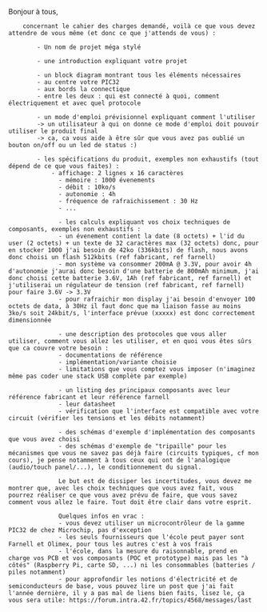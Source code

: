 Bonjour à tous,

		concernant le cahier des charges demandé, voilà ce que vous devez attendre de vous même (et donc ce que j'attends de vous) :

			- Un nom de projet méga stylé

			- une introduction expliquant votre projet

			- un block diagram montrant tous les éléments nécessaires
			- au centre votre PIC32
			- aux bords la connectique
			- entre les deux : qui est connecté à quoi, comment électriquement et avec quel protocole

			- un mode d'emploi prévisionnel expliquant comment l'utiliser
			-> un utilisateur à qui on donne ce mode d'emploi doit pouvoir utiliser le produit final
			-> ca, ca vous aide à être sûr que vous avez pas oublié un bouton on/off ou un led de status :)

			- les spécifications du produit, exemples non exhaustifs (tout dépend de ce que vous faites) :
				- affichage: 2 lignes x 16 caractères
				  - mémoire : 1000 évenements
				  - débit : 10ko/s
				  - autonomie : 4h
				  - fréquence de rafraichissement : 30 Hz
				  - ...

				  - les calculs expliquant vos choix techniques de composants, exemples non exhaustifs :
				  - un évenement contient la date (8 octets) + l'id du user (2 octets) + un texte de 32 caractères max (32 octets) donc, pour en stocker 1000 j'ai besoin de 42ko (336kbits) de flash, nous avons donc choisi un flash 512kbits (ref fabricant, ref farnell)
				  - mon système va consommer 200mA @ 3.3V, pour avoir 4h d'autonomie j'aurai donc besoin d'une batterie de 800mAh minimum, j'ai donc choisi cette batterie 3.6V, 1Ah (ref fabricant, ref farnell) et j'utiliserai un régulateur de tension (ref fabricant, ref farnell) pour faire 3.6V -> 3.3V
				  - pour rafraichir mon display j'ai besoin d'envoyer 100 octets de data, à 30Hz il faut donc que ma liaison fasse au moins 3ko/s soit 24kbit/s, l'interface prévue (xxxxx) est donc correctement dimensionnée

				  - une description des protocoles que vous aller utiliser, comment vous allez les utiliser, et en quoi vous êtes sûrs que ca couvre votre besoin :
				  - documentations de référence
				  - implémentation/variante choisie
				  - limitations que vous comptez vous imposer (n'imaginez même pas coder une stack USB complète par exemple)

				  - un listing des principaux composants avec leur référence fabricant et leur référence farnell
				  - leur datasheet
				  - vérification que l'interface est compatible avec votre circuit (vérifier les tensions et les débits notamment)

				  - des schémas d'exemple d'implémentation des composants que vous avez choisi
				  - des schémas d'exemple de "tripaille" pour les mécanismes que vous ne savez pas déjà faire (circuits typiques, cf mon cours), je pense notamment à tous ceux qui ont de l'analogique (audio/touch panel/...), le conditionnement du signal.

				  Le but est de dissiper les incertitudes, vous devez me montrer que, avec les choix techniques que vous avez fait, vous pourrez réaliser ce que vous avez prévu de faire, que vous savez comment vous allez le faire. Tout doit être clair dans votre esprit.

				  Quelques infos en vrac :
				  - vous devez utiliser un microcontrôleur de la gamme PIC32 de chez Microchip, pas d'exception
				  - les seuls fournisseurs que l'école peut payer sont Farnell et Olimex, pour tous les autres c'est à vos frais
				  - l'école, dans la mesure du raisonnable, prend en charge vos PCB et vos composants (POC et prototype) mais pas les "à côtés" (Raspberry Pi, carte SD, ...) ni les consommables (batteries / piles notamment)
				  - pour approfondir les notions d'électricité et de semiconducteurs de base, vous pouvez lire un post que j'ai fait l'année dernière, il y a pas mal de liens bien faits, lisez le, ça vous sera utile: https://forum.intra.42.fr/topics/4568/messages/last
